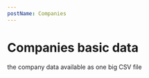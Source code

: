 ```yaml
---
postName: Companies
---
```


# Companies basic data

the company data available as one big CSV file

